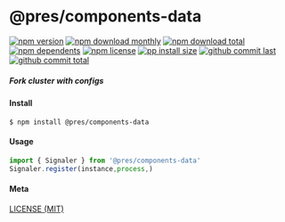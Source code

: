 # @pres/components-data

[![npm version][badge-npm-version]][url-npm]
[![npm download monthly][badge-npm-download-monthly]][url-npm]
[![npm download total][badge-npm-download-total]][url-npm]
[![npm dependents][badge-npm-dependents]][url-github]
[![npm license][badge-npm-license]][url-npm]
[![pp install size][badge-pp-install-size]][url-pp]
[![github commit last][badge-github-last-commit]][url-github]
[![github commit total][badge-github-commit-count]][url-github]

[//]: <> (Shields)

[badge-npm-version]: https://flat.badgen.net/npm/v/@pres/components-data

[badge-npm-download-monthly]: https://flat.badgen.net/npm/dm/@pres/components-data

[badge-npm-download-total]:https://flat.badgen.net/npm/dt/@pres/components-data

[badge-npm-dependents]: https://flat.badgen.net/npm/dependents/@pres/components-data

[badge-npm-license]: https://flat.badgen.net/npm/license/@pres/components-data

[badge-pp-install-size]: https://flat.badgen.net/packagephobia/install/@pres/components-data

[badge-github-last-commit]: https://flat.badgen.net/github/last-commit/hoyeungw/pres

[badge-github-commit-count]: https://flat.badgen.net/github/commits/hoyeungw/pres

[//]: <> (Link)

[url-npm]: https://npmjs.org/package/@pres/components-data

[url-pp]: https://packagephobia.now.sh/result?p=@pres/components-data

[url-github]: https://github.com/hoyeungw/pres

##### Fork cluster with configs

#### Install

```console
$ npm install @pres/components-data
```

#### Usage

```js
import { Signaler } from '@pres/components-data'
Signaler.register(instance,process,)
```

#### Meta

[LICENSE (MIT)](LICENSE)
